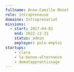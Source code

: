 ```yaml
---
fullname: Anne-Camille Monet
role: Intrapreneuse
domaine: Intraprenariat
missions:
  - start: 2017-04-01
    end: 2022-12-31
    status: admin
    employer: pole-emploi
startups:
    - clara
    - la-bonne-alternance
    - dematapprentissage
---
```



